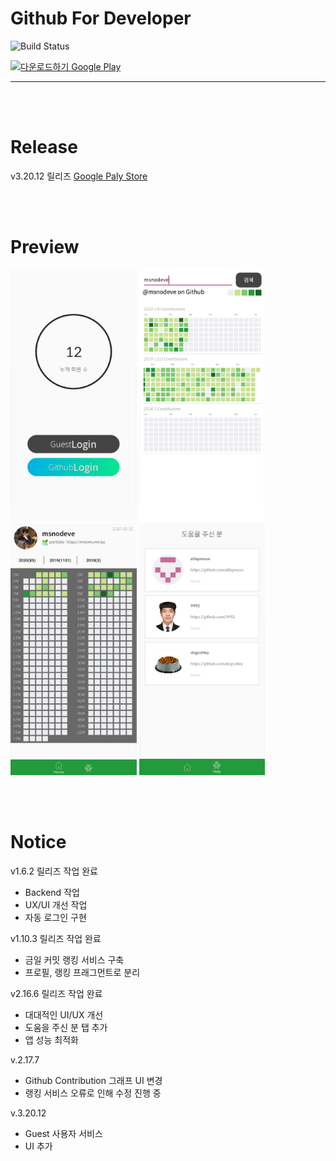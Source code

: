 # Github For Developer
![Build Status](https://travis-ci.org/msnodeve/Github-for-Developer.svg?branch=master)

<a href='https://play.google.com/store/apps/details?id=com.seok.gfd&pcampaignid=MKT-Other-global-all-co-prtnr-py-PartBadge-Mar2515-1'><img alt='다운로드하기 Google Play' src='https://play.google.com/intl/ko/badges/images/generic/ko_badge_web_generic.png' width="15%"/></a>

***
</br></br>

# Release

v3.20.12 릴리즈 [Google Paly Store](https://play.google.com/store/apps/details?id=com.seok.gfd)

</br></br>

# Preview

<img src="./img/preview07.jpeg" width="40%" height="40%">
<img src="./img/preview06.jpeg" width="40%" height="40%">
<img src="./img/preview04.jpeg" width="40%" height="40%">
<img src="./img/preview03.jpeg" width="40%" height="40%">

</br></br>

# Notice

v1.6.2 릴리즈 작업 완료

- Backend 작업
- UX/UI 개선 작업
- 자동 로그인 구현

v1.10.3 릴리즈 작업 완료

- 금일 커밋 랭킹 서비스 구축
- 프로필, 랭킹 프래그먼트로 분리

v2.16.6 릴리즈 작업 완료

- 대대적인 UI/UX 개선
- 도움을 주신 분 탭 추가
- 앱 성능 최적화

v.2.17.7

- Github Contribution 그래프 UI 변경
- 랭킹 서비스 오류로 인해 수정 진행 중

v.3.20.12

- Guest 사용자 서비스
- UI 추가
